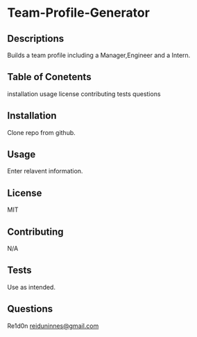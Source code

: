 # Team-Profile-Generator

## Descriptions
Builds a team profile including a Manager,Engineer and a Intern. 

## Table of Conetents
installation
usage
license
contributing
tests
questions 

## Installation
Clone repo from github.

## Usage
Enter relavent information.

## License 
MIT

## Contributing
N/A

## Tests
Use as intended.

## Questions
Re1d0n
reiduninnes@gmail.com